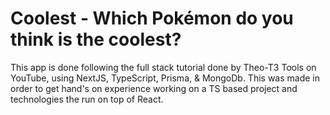 # Coolest - Which Pokémon do you think is the coolest?

This app is done following the full stack tutorial done by Theo-T3 Tools on YouTube,
using NextJS, TypeScript, Prisma, & MongoDb. This was made in order to get hand's on experience working on a TS based project and technologies the run on top of React.
